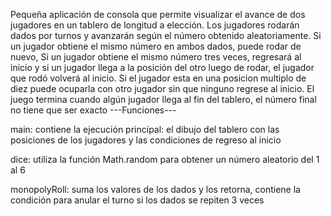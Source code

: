Pequeña aplicación de consola que permite visualizar el avance de dos jugadores en un tablero de longitud a elección. Los jugadores rodarán dados por turnos y avanzarán según el número obtenido aleatoriamente. Si un jugador obtiene el mismo número en ambos dados, puede rodar de nuevo, Si un jugador obtiene el mismo número tres veces, regresará al inicio y si un jugador llega a la posición del otro luego de rodar, el jugador que rodó volverá al inicio. Si el jugador esta en una posicion multiplo de diez puede ocuparla con otro jugador sin que ninguno regrese al inicio. El juego termina cuando algún jugador llega al fin del tablero, el número final no tiene que ser exacto
---Funciones---

main: contiene la ejecución principal: el dibujo del tablero con las posiciones de los jugadores y las condiciones de regreso al inicio

dice: utiliza la función Math.random para obtener un número aleatorio del 1 al 6

monopolyRoll: suma los valores de los dados y los retorna, contiene la condición para anular el turno si los dados se repiten 3 veces
